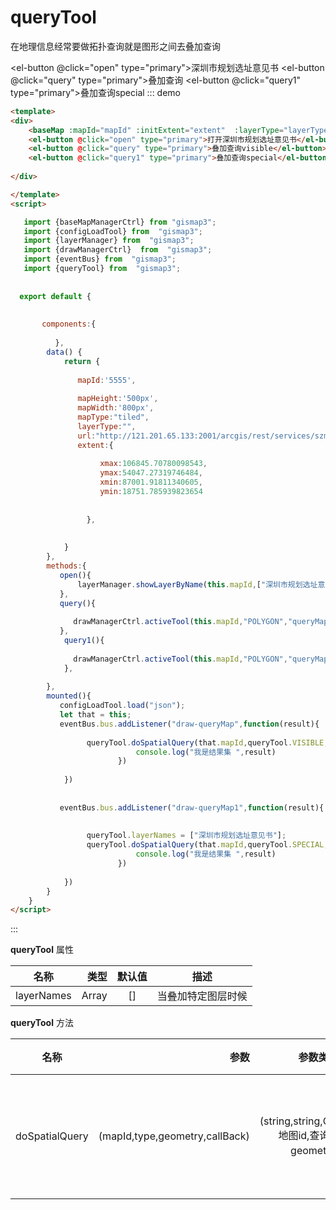 # queryTool

在地理信息经常要做拓扑查询就是图形之间去叠加查询



<baseMap :mapId="mapId" :initExtent="extent"  :layerType="layerType"  :mapType="mapType"  :mapHeight="mapHeight"  :mapWidth="mapWidth" :url="url"></baseMap>
<el-button @click="open" type="primary">深圳市规划选址意见书</el-button>
<el-button @click="query" type="primary">叠加查询</el-button>
    <el-button @click="query1" type="primary">叠加查询special</el-button>
::: demo

```html
<template>
<div>
    <baseMap :mapId="mapId" :initExtent="extent"  :layerType="layerType"  :mapType="mapType"  :mapHeight="mapHeight"  :mapWidth="mapWidth" :url="url"></baseMap>
    <el-button @click="open" type="primary">打开深圳市规划选址意见书</el-button>
    <el-button @click="query" type="primary">叠加查询visible</el-button>
    <el-button @click="query1" type="primary">叠加查询special</el-button>
   
</div>   

</template>
<script>

   import {baseMapManagerCtrl} from "gismap3";
   import {configLoadTool} from  "gismap3";
   import {layerManager} from  "gismap3";
   import {drawManagerCtrl}  from  "gismap3";
   import {eventBus} from  "gismap3";
   import {queryTool} from  "gismap3";
   
  
  export default {
      
      
       components:{
           
          },
        data() {
            return {
                
               mapId:'5555',  
              
               mapHeight:'500px',
               mapWidth:'800px',
               mapType:"tiled",
               layerType:"",
               url:"http://121.201.65.133:2001/arcgis/rest/services/szmap_10_170117/MapServer",
               extent:{                      
                          
                    xmax:106845.70780098543,
                    ymax:54047.27319746484,
                    xmin:87001.91811340605,
                    ymin:18751.785939823654
                    
                    
                 },
               
        
            }
        },
        methods:{
           open(){
               layerManager.showLayerByName(this.mapId,["深圳市规划选址意见书"],true);
           },
           query(){
               
              drawManagerCtrl.activeTool(this.mapId,"POLYGON","queryMap");
           },
            query1(){
                          
              drawManagerCtrl.activeTool(this.mapId,"POLYGON","queryMap1");
            },
           
        },
        mounted(){
           configLoadTool.load("json");
           let that = this;
           eventBus.bus.addListener("draw-queryMap",function(result){
     
                 queryTool.doSpatialQuery(that.mapId,queryTool.VISIBLE,drawManagerCtrl.drawGraphic,function(result){
                            console.log("我是结果集 ",result)
                        })
            
            })
            
            
           eventBus.bus.addListener("draw-queryMap1",function(result){
                 
                
                 queryTool.layerNames = ["深圳市规划选址意见书"];          
                 queryTool.doSpatialQuery(that.mapId,queryTool.SPECIAL,drawManagerCtrl.drawGraphic,function(result){
                            console.log("我是结果集 ",result)
                        })
            
            })
        }
    }
</script>
```
:::


**queryTool** 属性

|名称  |类型  |默认值  |描述  |
|---|-----:|:----:|:----:|
|  layerNames     |       Array |   []      |  当叠加特定图层时候   |


**queryTool** 方法

|名称  |参数  | 参数类型参数描述  |描述  |
|---|-----:|:----:|:----:|
|  doSpatialQuery     |    (mapId,type,geometry,callBack)    |  (string,string,Geometry,Function)  地图id,查询类型，arcgis的geometry，回调函数      |  根据图形叠加图层   |

